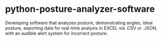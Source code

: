 # python-posture-analyzer-software
 Developing software that analyzes posture, demonstrating angles, ideal posture, exporting data for real-time analysis in EXCEL via .CSV or .JSON, with an audible alert system for incorrect posture.
